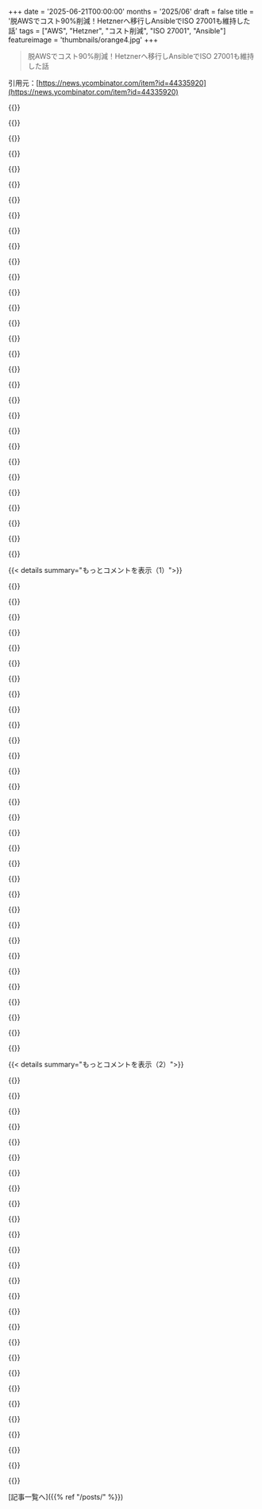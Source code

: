 +++
date = '2025-06-21T00:00:00'
months = '2025/06'
draft = false
title = '脱AWSでコスト90%削減！Hetznerへ移行しAnsibleでISO 27001も維持した話'
tags = ["AWS", "Hetzner", "コスト削減", "ISO 27001", "Ansible"]
featureimage = 'thumbnails/orange4.jpg'
+++

> 脱AWSでコスト90%削減！Hetznerへ移行しAnsibleでISO 27001も維持した話

引用元：[https://news.ycombinator.com/item?id=44335920](https://news.ycombinator.com/item?id=44335920)




{{<matomeQuote body="今年の初めにAWSから欧州のクラウド（Hetzner + OVHcloud）に移行したんだ。コスト削減（90%カット！）とデータ主権（GDPR + CLOUD Actの懸念）が理由だよ。主要なAWS機能は自分たちで再構築したんだ。VPSのプロビジョニングはTerraform、ハードニングからローリングデプロイまでAnsibleを使ったよ。監視はPrometheus + Alertmanager + Blackbox、ログはLoki + Grafana AgentでS3互換ストレージへ。PostgreSQLのAnsibleロール（s3cmdバックアップ付き）、ハードニング、ローリングデプロイ、監視、TLS自動化とかがスタックに含まれてる。アーキテクチャや課題、学んだことについてはここで書いたから読んでみて！<br> insights、図、スニペットとか興味があれば共有するし、落とし穴、コンプライアンス、コストモデリングの質問にも答えるよ。" userName="sksjvsla" createdAt="2025/06/21 09:02:29" color="#ff33a1">}}




{{<matomeQuote body="＞ We rebuilt key AWS features ourselves<br>それってどれくらいコストかかった？自分でホスティングするDIYスタイルのコストって、普通は計算に入れないよね。それが一番高くつくことが多いんだよ。自分で作ったものの24x7サポートをするだけで、Amazonにアウトソースしないことで得られた節約分はかなり吹き飛ぶはず。<br>＞ $24,000 annual bill felt disproportionate<br>それはまともなDevOpsフリーランサーの1〜2ヶ月分くらいの給料だね。もし君がデベロッパーに安く払ってるなら、年間FTEの1/3くらいかな。その予算じゃ24x7サポートなんて得られないよ。これでも意味はあるかもしれないけど、全然全貌を話してないね。開発時間を入れたら、たぶんずっと地味な話になると思うな。誤解しないでほしいんだけど、俺も似たような移行を考えてるんだ。でもそれはコスト削減よりビジネス上の理由（ドイツの顧客の中には米国のホスティング会社を本当に嫌がる人がいるから）が大きいんだ。これはコストと手間を増やすことになるし、たぶんチームの増強が必要になるだろうね。CTOとして、俺の時間はすごく貴重な資源なんだ。だから、自分でこれをするのは時間の無駄遣いもいいところだよ。俺のフォーカスは会社と製品を良くすることにあるべきだね。君の技術スタックは良いと思うよ。経験済みだ。個人的にはTerraformはこのくらいの小規模セットアップにはやりすぎで、YAGNIの範疇にしっかり収まると思う。でもAnsibleは好きだよ。" userName="jillesvangurp" createdAt="2025/06/21 11:33:11" color="#45d325">}}




{{<matomeQuote body="＞ Providing 24x7 support for the stuff that you’ve home grown alone is probably going to make large dent into any savings you got by not outsourcing that to amazon.<br>Azure、AWS、GCPのマーケティング部門が主に推してるこの神話を、なんでみんな広め続けるのか理解できないな。実態は、クラウドプロバイダーは君のアプリの24/7サポートなんて実際には提供してないんだよ。彼らは自分たちのインフラが、ゆる〜い定義の24/7でだいたい動いてることを保証するだけ。彼らを正しく使ってて、とんでもない請求が来ないようにするために、専門家は相変わらず必要なんだ。彼らとの連携が壊れないようにする人も必要だし、そこには君のロジックが含まれてて、とにかく壊れやすいのはそっちの方なんだよ。クラウド費用がTCO（総所有コスト）だなんていう考えは完全に捏造だよ。たとえその請求書自体が、実際のものに対してめちゃくちゃ高価な場合でもね。" userName="StopDisinfo910" createdAt="2025/06/21 12:51:54" color="#ff5733">}}




{{<matomeQuote body="＞ Don’t get me wrong; I’m actually considering making a similar move but more for business reasons (some of our German customers really don’t like US hosting companies) than for cost savings<br>AWSは新しいヨーロッパ主権クラウドを計画してるよ。完全に米国から独立して、EU法と規制に100%準拠することを目標にしてるんだ。<br>[1]: https://www.aboutamazon.eu/news/aws/aws-plans-to-invest-7-8-billion-euros-in-germany-for-european-sovereign-cloud" userName="randomtoast" createdAt="2025/06/21 11:46:54" color="">}}




{{<matomeQuote body="＞ $24,000 annual bill felt disproportionate<br>＞＞ That’s around 1-2 months of time for a decent devops freelancer. If you underpay your devs, about 1/3rd of an FTE per year. And you are not going to get 24x7 support with such a budget.<br>絶対的な節約額で言えば、24kの90%だから年間約21.6kの節約だね。まあまあまとまった額だけど、その値段でSRE/DevOpsエンジニアは雇えないよ。ヨーロッパでも、そういうエンジニアは年間70k以上稼いでるからね。個人的には、長期的にはTCO（総所有コスト）は高くなると思うな。だって今はソフトウェアスタックの全てのちょっとした部分までインフラチーム/担当者が管理しなきゃいけないし、時間の経過とともに物事はどんどん複雑になって、アップデートや破壊的な変更も来るだろうから。でも、彼らがうまくいくことを願ってるよ。" userName="randomtoast" createdAt="2025/06/21 11:54:25" color="">}}




{{<matomeQuote body="＞ There will be a new AWS European Sovereign Cloud[1] with the goal of being completely US independent<br>AWSと名がつくものが、いざとなった時に米国から完全に独立できるなんていう考えは、もちろん単なるファンタジーだね。" userName="jjani" createdAt="2025/06/21 11:54:24" color="">}}




{{<matomeQuote body="70k？ポーランド/チェコ/スロバキアで半額以下で雇えばいいじゃん！<br>ヨーロッパって言っても、Appleの機能利用可能地域みたいなイギリス/ドイツ/フランス/スペイン/イタリアだけの話じゃない限りね。" userName="Elinvynia" createdAt="2025/06/21 12:31:29" color="">}}




{{<matomeQuote body="＞ That’s around 1-2 months of time for a decent<br>たぶん彼らはヨーロッパにいるんじゃない？だったら人件費はこっちの方がずっと安いよ。<br>＞ Providing 24x7 support<br>彼らはハードウェア自体を維持してるわけじゃないし、Amazonが無料でDevOpsを提供してるわけでもないしね。主にサーバーレスのものを使ってるとかならともかく、そんなに大きな違いはないかもしれないよ。" userName="wqaatwt" createdAt="2025/06/21 13:25:34" color="">}}




{{<matomeQuote body="核心的な質問は、彼らが提供する価値がコストに見合うかってことだね。彼らが原因で何かが壊れたら、かなり早くサポートはしてもらえるだろうけど、問題が起きるのってほとんどそこじゃないんだよ。問題はほぼ常に、君がサービスをどう使うかにあるんだ。それを直すには、使ってる技術と、それがクラウドプロバイダーによってどう提供されてるかの両方を理解してる人が必要になる。そうなると、結局専門家は雇ってるわけだから、莫大な請求書を払う意味って何？ホスターの方が、ほとんどのメリットに対して安くつくよ。彼らはすでに、簡単なスケーラビリティに必要なほとんどの基本要素を提供してるしね。" userName="StopDisinfo910" createdAt="2025/06/21 19:19:53" color="#45d325">}}




{{<matomeQuote body="Amazonとかがインフラをちゃんと動かし続ける努力って、安いクラウドとは根本的に違うんだ。信頼できるキューとかストレージがある前提でのシステム設計と、そうじゃない時の設計は全然違うよ。この記事みたいに自分で解決する道を選ぶってことは、普通はもう「解決済み」とされてる問題を自分で抱え込むってことなんだ。" userName="nostrebored" createdAt="2025/06/21 16:27:15" color="">}}




{{<matomeQuote body="AWSの請求が高いのは、RDSとかIAMとかSystems Managerとか、そういうツールがたくさんあるからだよ。これらを自分でゼロから作ってメンテするのは、マジで大変な作業だからね。" userName="kikimora" createdAt="2025/06/22 08:18:02" color="">}}




{{<matomeQuote body="そこまで大変かな？RDSがない時代、どうやってPostgres動かしてた？RDSの機能、どれくらい使ってる？<br>１. 時々バックアップ取る？<br>２. Prometheusでパフォーマンス監視してダッシュボードで見せる？<br>３. ディスク使用量をPrometheusで見せる？<br>４. 復旧用のAnsibleプレイブック？アラートで自動化？<br>５. バックアップをステージング環境にリストアしてちゃんと動くかチェック？<br>これLLM使えば100～500行くらいでできると思うんだけど。他に何か見落としてる？" userName="sksjvsla" createdAt="2025/06/22 08:30:37" color="#ff33a1">}}




{{<matomeQuote body="まだまだいっぱいあるよ。<br>ーAuroraで急な負荷に対応<br>ーRedShiftへのZero-ETL<br>ースロークエリ監視（メトリクスだけじゃなく実際のクエリソースも）<br>ースナップショットで本番データをステージングに移してクエリテスト<br>他にもECSでアプリをオートスケールしたり、S3+Athenaでログ保存・分析、Systems ManagerでSSH鍵管理なくしたり、IAMとSSOでアクセス制御、IoTでデバイス管理とか。<br>クラウドなしで複雑なインフラをどう運用するのか、想像できないね。VPSとかだと専任のDevOpsがボトルネックになるか、グチャグチャになるか。クラウドならチームが承認とか待たずにどんどんインフラ変更できる。リアルな例だと、最初はDMS+PG+Athena→数ヶ月後Auroraリードレプリカ→数ヶ月後DMS+RedShift→数ヶ月後Zero-ETL+RedShift、みたいにコロコロ変わる。DevOpsはこんな頻繁な変更とメンテでキレると思うよ。" userName="kikimora" createdAt="2025/06/22 09:23:30" color="#ff33a1">}}




{{<matomeQuote body="両方正しいと思うな。AWSのサポートを過大評価してる面もあるけど、記事主がやったみたいに全部自分でイチから作るのは年間2.4万ドルのためにやるには骨が折れる。でもAWSが24/7ホワイトグローブサポートしてくれるなんて、サービスで問題にぶつかったことがある人なら笑っちゃうよね。" userName="steveBK123" createdAt="2025/06/21 13:23:20" color="">}}




{{<matomeQuote body="それでも、システムは壊れるよ。大手クラウドだって障害は起きるし、それに備えた設計は必要。自分でできるなら、ダウンタイムの計画や対応にもっと強くなれるし、ソリューションを完全にコントロールできることが多い。あと、厳しいアップタイム要件がある会社は、ちゃんとリスク分析して、ダウンタイム時のコストとか考慮して、戦略のTCOを評価するはず。そういう判断って、適当にはやらないんだ。" userName="aforwardslash" createdAt="2025/06/21 19:56:56" color="#785bff">}}




{{<matomeQuote body="90%削減は聞こえはいいけど、金額（2万ドル）は少なく感じるな。これってSVの数百万ドル調達ラウンドのせいで感覚がおかしくなってるのかな？開発者の給料とか含めると（もし社員が一人でもいれば）、2万ドル節約ってそんなに労力に見合う？開発者1/5人分くらいだし。でも個人事業とかなら2万ドルはマジで死活問題になりうる。<br>もっと大事な数字は、純売上に対する削減率だろうね。これで利益が50%増えるならやる価値あり。でも、AWSやめて新しい（儲かる）機能作るか、って考えたら、AWS削減はそこまで優先じゃないかも。って言うのは簡単だけど、現実にはそんなシンプルじゃないし、2万ドルは2万ドル。SVの「利益考えずにとりあえず金使え」みたいな考え方は、スタートアップ1万社に1社くらいしか成功しない幻想だよ。" userName="awongh" createdAt="2025/06/21 11:53:43" color="#38d3d3">}}




{{<matomeQuote body="この記事読んで正直cringeした。ダウンタイムとその時の復旧時間（RTO）を全然考えてないように見えるんだけど。Hetznerって何の予告もなくいきなりサーバ落とす問題が何度かあったし、悪意のあるクレームでアカウント全体が止められることも。ヘルスチェックは失敗するのに、見た目にはサーバが動いてる、みたいな状況で、原因不明で助けも来ない。これってすごくコストがかかるし、管理不能なリスクだよ。競合とかがテキトーなメールでクレーム入れてきただけでサービス止められるリスクとかね。サポートも返事くるまで最低24時間かかる。DIYホスティングには管理できないコストが多すぎて、どう考えてもプラスになるとは思えないな。まるでガソリン精製所で火遊びしてるみたい。一度燃え始めたら、いつ火が消えてみんなが仕事に戻れるか分からないよ。" userName="trod1234" createdAt="2025/06/21 16:11:32" color="#38d3d3">}}




{{<matomeQuote body="AWSの方が（高い）人件費がかからない、みたいな暗黙の前提は正しくないよ。" userName="kiney" createdAt="2025/06/21 12:55:32" color="">}}




{{<matomeQuote body="僕の同僚が8〜10年くらい前に給料は4万〜6万ドルの範囲だって話してたんだけど、今はそんなに安くなってないと思うんだ。" userName="renw0rp" createdAt="2025/06/21 12:47:24" color="">}}




{{<matomeQuote body="僕もそれが気になってるんだよね。90%削減って数字はすごいけど、機会費用はどうなんだろう？" userName="hiAndrewQuinn" createdAt="2025/06/21 11:40:32" color="">}}




{{<matomeQuote body="これはすごく視野が狭い見方だと思うな。クラウドプロバイダーは障害が起きた時の影響が大きいプリミティブのために、障害に強い分散システムを構築する作業をやってくれてるんだ。例えば、AWSのサービスを作ってるチームがSQSやS3を extensivelyに使ってないなんてことはあり得ない。誰でもSQSの自作バージョンは作れるよ。API立てて、インメモリキューにメッセージ書いて、それを読む。大変なのは、このシステムをすぐに理解できて、コンシューマーには複雑さが隠蔽された状態で「メッセージを入れて、メッセージを取り出す」を実現することなんだ。自作しても計画が上手くなるわけじゃない—こういう教訓は大規模運用でしか学べないことばかりだよ。もしそういう学びのために時間を使いたいなら素晴らしいけど、僕は顧客が求める機能や堅牢なシステム構築に時間を使いたいな。" userName="nostrebored" createdAt="2025/06/22 15:47:14" color="#ff33a1">}}




{{<matomeQuote body="全くその通り、妥当な懸念だよ—マネージドプラットフォームが抽象化してくれる実際のリスクがDIYホスティングにはあるってことには異論ないよ（でもAWSだってアカウント閉鎖される可能性はあるけどね）。ただ、僕たちは何も考えずに移行したわけじゃないんだ—HetznerやOVHのサポート遅延とか、いろんなシナリオを時間をかけてテストして、緩和策を設計したんだ。<br>僕たちがやってることの一部を紹介するね：<br>• インフラは複数のプロバイダー（Hetzner, OVH）＋Cloudflareでトラフィック管理をして分散させてる。もしHetznerが障害で止まっても、数分でリダイレクトできるんだ。<br>• DBバックアップは暗号化して、毎晩いろんなリージョン／プロバイダー（メインのベンダー以外の場所も含む）に複製して、リストア手順もテスト済みだよ。<br>重要なポイントは：どのプラットフォームにも相手側のリスクはあるんだ—それがAWSが法的な理由でリージョンを閉鎖するのかもしれないし、Hetznerがサーバーをオフラインにするのかもしれない。僕たちのアプローチは、コストを大幅に削減し（約90%削減って言ってる通り）、コンプライアンスを維持しつつ、影響範囲を小さくして復旧を早くすることを目指してるんだ。<br>DIYは間違いなく誰にでも向いてるわけじゃない—手間はかかるけど、僕たちの特定の制約（コスト、主権、コンプライアンス）にとっては、全体としてプラスだったんだ。もっと詳しく知りたいことがあれば喜んでシェアするよ！<br>ああ、それとAWSから追い出されて、Auroraを使ってたなんて想像してみてよ…僕のスタンダードコンポーネントを使ったマルチクラウドセットアップは、あなたを cringeさせるべきじゃないんだけどな。" userName="sksjvsla" createdAt="2025/06/21 17:33:34" color="#ff33a1">}}




{{<matomeQuote body="この場合のAWSの年間コスト2.4万ドルっていうのも、必要なFTE換算の人件費を考慮してないナイーブな計算じゃない？AWSで彼らが使うサービスをセットアップするのに、どれだけの人件費がかかったんだろう？年間費用を例えば4.8万ドルとか10万ドルから2.4万ドルに抑え続けるのに、どれだけの人件費が必要なんだろう？" userName="rz2k" createdAt="2025/06/21 13:35:03" color="">}}




{{<matomeQuote body="ブログ記事によると：”僕たちはデンマークの勤怠管理会社で、従業員のスケジュール管理をしています”って書いてあるね。SVのVC出資スタートアップじゃないのは確か。多分ブートストラップだろうね。" userName="layer8" createdAt="2025/06/21 13:17:11" color="">}}




{{<matomeQuote body="AWSの機能を100%再現するのは高くつくかもしれないけど、80%しか必要ない場合はどうなんだろうね。AWSの設定や、それを維持するためのスキルにかかる労力も考慮しないといけないよ。それから、AWSのダッシュボードを使うことの機会費用と、Grafanaなどでより良いものを使うことの機会費用もあるしね。結局、需要の規模、多様性、変動性によって大きく変わるんだろうな。全ての釘が、道具箱で一番大きなハンマーで打つことで恩恵を受けるわけじゃないんだ。" userName="heisenbit" createdAt="2025/06/21 14:02:47" color="">}}




{{<matomeQuote body="『The Mythical Man-Month』の著者、Fred Brooksはこう言ってる：<br>”ソフトウェアは10年前より書くのが10倍簡単になった。そして、今から10年後より書くのが10倍難しい。”<br>Ansible、Hetzner、Prometheus、オブジェクトストレージを使えば、LLMにプロンプトを出せばRDSが手に入るだろう、あるいは少なくともユースケースに必要なRDSの部分が、ほんの一部だけコストで手に入るんじゃない？" userName="sksjvsla" createdAt="2025/06/21 18:55:28" color="">}}




{{<matomeQuote body="敬意を持って言うと、「アカウント閉鎖するかも」っていうのと、違法なクレームに基づいて一時的に「アカウント閉鎖した」っていうのは大きな違いがあるんだ。僕はこれ以降または今後はHNでは返信しないと思うよ、なぜなら建設的な批判をして貴重なフィードバックを提供したのに、karmaを大きく失ったからだ。多くの人が、建設的な批判をするアカウントを罰するためにbrigadingしてるんだ。<br>一般的に言って、AWSは合法的な理由がない限りアカウントを維持することにインセンティブがあるんだ。彼らは一般的に、行動を起こす前に適切なデューデリジェンスで主張を精査する、なぜならそうすることでその期間の請求を継続できるからだ。根拠のない違法な要求は彼らにコストがかかるし、彼らはそのお金が欲しいし、それを実行できる規模にいるんだ。<br>あなたがロールアウトに多くの時間と労力を費やしたのは確かだろうね。あなたは有能に聞こえるけど、僕が cringe するのは、これが技術的な問題だけじゃないのに、あなたが取っているアプローチなんだ。<br>もしあなたが調査していれば、Hetznerが生産システムを動かしている人たちを、完全にシャットダウンしたり、さらに悪いことに無効な法的クレームに対応して、それをHetznerが適切に精査しなかったためにシャットダウンしたインシデントにいくつか遭遇しただろうね。ハードウェア故障に関連するかもしれないけど、そうじゃないかもしれない奇妙な非決定論的な問題もいくつかあったんだ。<br>彼らのサポートはしばしば24時間に一度の返信なんだ。最初の数回の返信がboilerplateで、担当者が読んだり理解したりしなかった場合どうなるんだ。24時間＋各ステップで次の24時間をスキップする確率%; そして電話サポートがない、これは全く管理不能だよ。彼らがカスタマーサポートラインを持っているのは分かっているけど、ほとんどの人にとっては国際電話で、時間は銀行の営業時間なんだ。ヨーロッパにいれば、そういう電話をかけるのはずっと楽だけど、他の場所なら国際電話で、一日の最初のチャンスは深夜だよ。<br>両方のサーバーを別のプラットフォームにすることは健全な実践だけど、ロギング／通知システムを実行しているDAGが、失敗するプラットフォーム上にあって、フェイルオーバーできない場合どうなるんだ。問題は、スタックの半分が一方のプロバイダーで失敗し、古いデータが正常な側に複製され、無意味な、あるいは見えない障害が発生した場合に特に難しいんだ。そして、トラフィック管理による自動フェイルオーバーを強制するだけでは不十分で、それはしばしば十分な粒度がないんだ。<br>Cloudflare tmと最後に仕事したのはしばらく前だから、これは改善されたかもしれないけど、僕は合理的に懐疑的だ。僕は個人的に、直接の障害に対するサポートのRTOは例外的だったが、単純なHTTP（200）以上のものに対するRTOは存在せず、責任のなすりつけ合いが起きたインシデントを見たことがある。それは無意味だった、なぜなら生ネットワークキャプチャは、プロバイダー側でのL2/L3トラフィックでの障害を示しており、それがプロバイダーに無視されていたからだ。彼らはまだ主張し、その結果、ダウンタイム／停止が延長されたんだ。ベンダー管理の問題は、契約がタイムリーな行動を適切に範囲設定し強制しない場合に最悪なんだ。<br>OVHやHetznerを含む様々なホスティングプロバイダーで僕が見た問題のかなりの部分は、ハードウェアの故障、または彼らが導入した透過的な stopgap に関連しており、それが上位のサービスレイヤーを壊してしまうんだ。<br>例えば、ある時点では、異なるプロバイダー上の2つのバックエンドノードセット間のトラフィックで、古いキャッシュの問題のように見えるものが発生していた。それらの間にキャッシュはなく、原子的な他のフローを満たしながら、APIのシーケンシャルなフローを壊していた。HTTP 200は問題なかったが、AAAやその他いくつかには問題があった。インラインにsquid透過プロキシが配置されていたように見えたが、僕たちがプラットフォームに連絡すると promptly 消えたんだ。それが起こったことを彼らが確認しないのは、少なくともあなたのデプロイしようとしているアプリの意図された使用が、そのビジネスに関連する専有および機密情報を含む知識管理ソフトウェアである場合、懸念すべきことだった。言うまでもなく、このプロジェクトはその後のどのクラウドプラットフォーム上でも進まなかった（そしてそれはテストデータで populated されていたので何も失われていない）。それが僕たちのクラウド移行の多くが停止され、クラウド repatriating プロジェクトに変更された理由なんだ。相手方のリスクは耐えられない。<br>若いプロフェッショナルは、これらの問題や関連する問題をsolely 技術的な問題と見なし、経験不足やstreetlamp effectと呼ばれる intelligence trap のために weighing できない問題よりも、それらの技術的な問題を高く weighing する傾向があることがわかった。これはしばしば彼らがBayesアプローチを教えられていないからだ。これに関するSANS CTIのプレゼンテーションがある（https://www.youtube.com/watch?v=kNv2PlqmsAc）。<br>TL;DR は、技術的なプロフェッショナルはほとんど全てのデバイスを見たり尋問したりできるが、それが poor な assumptions と制御の錯覚につながる可能性があり、低レベルのファシリティが期待通りに動作しない場合に、それらの edge 問題がどのように発生するかの明確な可視性がないときに、問題を無視したり dismissing したりする傾向があるということだ。非決定論的な失敗領域のクラスの問題で、guess と check しか機能しないものだ。<br>経験を積んだ人たちは、ビジネスプロセスの失敗から発生する問題を緩和するために必要な柔軟性により焦点を当てる傾向がある。協力的な環境が敵対的になる場合など、これは必ず一方の当事者による損失、欺瞞、または期待の裏切りによって信頼が崩壊した場合に発生する。この環境のフェーズ変化と基準は、BC/DR計画—少なくとも僕が見たもの—にはめったに反映されたり触れられたりしない。僕がドラフトを担当したものは、依存関係、ステークホルダーの考え、そして提案された2つの環境間の基準、along with 偶発事象を考慮したギャップ分析を含むことが多かったんだ。<br>これには当然、義務を果たさなかった場合に責任を追及するための法的な措置も含まれるべきだが、今日ではそれさえも often 不十分だ。いくつかの特定の状況を除いて、法的な措置は損失を受け入れて立ち去るよりもコストがかかることが多いんだ。<br>この若い傾向が僕を cringe させるんだ。僕が見た最悪の災害は、根本的なビジネスメカニクス、そしてそれらのビジネスの失敗が技術的な解決策がほとんどない inevitable な技術的な問題にどうつながるかを知っている人には readily 予測可能だったんだ。<br>もしあなたが物理的なデータセンターアクセス権を持った自分の機器で co-locating していたなら、僕は much もっと slack を与えただろうけど、あなたの他の返信からそうではないようだったね。<br>必要なホスティングを受けながら、相手方のリスクを緩和する方法はあるんだ。不透明な状況下で、apples to oranges のサービスで妥協することは rarely 客観的な視点を示すものであり、だからこそ、何か重要なことを見落としていないか確認するために、健全な量の懐疑心と disagree が必要なんだ。<br>不利なコストと結果を減らすための建設的な批判と、単に現実に基づいていない批判の間には重要な違いがあるんだ。<br>最近のHNの大多数の人々は、 aggregate でその重要な区別をする能力がないように見える。僕の比較的 tame な返信は10人以上の人にダウンボートされたんだ。<br>これらの人々は、あなたから行動できるフィードバックを奪うことで、あなたに失敗してほしいと思っているんだ。" userName="trod1234" createdAt="2025/06/22 20:38:40" color="#785bff">}}




{{<matomeQuote body="それでも、これは場所によって大きく違うし、国によってかなり差があるよ。僕はクロアチアのSWEで数学とCSのバックグラウンドがあるけど、年収はここであなたが主張する額より少ないんだ。 drasticに少ないわけじゃないけど、EUの他の地域と比べると disappointing だし、自国民と比べるとすごく良い給料だけどね。僕のSRE／devopsの友達も似たような状況だよ。国間の経済的な違いに対する理解がこれほど不足してるのを見るのはいつも驚くね。Indeedで調べると、アメリカのマクドナルドの店長が、東南ヨーロッパのソフトウエアの誰よりも noticeable に多く稼いでるんだから。" userName="mbmjertan" createdAt="2025/06/21 13:19:13" color="">}}




{{<matomeQuote body="AWS サポートが必要だった唯一のインシデントでは、エンジニアが数時間も付き添ってくれたよ（シフト交代もあったのに）。たまたまかもしれないけど、彼らのサポートはかなりすごいと感じたな（そこで働いてた人とも話したけど、良いって言ってたよ）。" userName="literallyroy" createdAt="2025/06/21 19:39:30" color="">}}




{{<matomeQuote body="誰かが cloud から離れるたびに FUD（恐怖・不確実性・疑念）がたくさん広まるのを感じるな。sysadmin の年俸と比較したりして、”無謀”な移行だって discourage しようとするんだ。毎日サーバが燃えるとか言って、AWS や GCP の金のなる木にとどまる方がいいってね。開発者の Stockholm syndrome と学習性無力感なのかな？ちょっと努力して、筆者みたいに月額90%も節約できるって想像できないなんて。特定のユースケースでは AWS が market leader だけど、ほとんどの AWS ユーザーはサーバ数台と DB くらいしか必要ないんだよ。" userName="uncircle" createdAt="2025/06/21 18:13:18" color="#45d325">}}




{{< details summary="もっとコメントを表示（1）">}}

{{<matomeQuote body="Prometheus, Grafana, Loki の組み合わせで AWS で得ていた可視性を再現…いや、いくつかでは超えられたって話だけど、これらの素晴らしいツールがあるのに、AWS のモニタリングスタックがどれだけ遅くて高価で UX がイケてないかによく驚くんだ。モニタリングはあっという間に AWS 経験の中で一番高くて、一番嫌な部分になったよ。" userName="martypitt" createdAt="2025/06/21 13:05:41" color="#ff33a1">}}




{{<matomeQuote body="Live Tail（tail -f でログを見るのと同じようなもの）が有料だって知った時は、大声で笑っちゃったよ。日常的にログを見るための最も当たり前の機能が無料じゃないんだぜ。CloudWatch (CW) はマジでつらいね。" userName="mystifyingpoi" createdAt="2025/06/21 13:28:30" color="">}}




{{<matomeQuote body="悪気はないんだけど、Live Tail できるほどログの量が少ないなら、AWS が相手にするような scale では運用してないってことだよ。AWS の規模であの機能を運用するのはめちゃくちゃコストがかかるから有料なんだ。君のプロジェクトじゃなくても、彼らの顧客の90%にとってはそうなんだよ。" userName="iLoveOncall" createdAt="2025/06/21 18:48:07" color="">}}




{{<matomeQuote body="ドキュメントを正しく読んでるなら、Live Tail でフィルターを指定できるんだって。だから、特定の transaction ID とかユーザーの live logs を見ることは可能のはず。これは絶対に便利だよね。でも毎秒ギガ単位の logs から探すのはコストがかかるだろうな。それでも、やっぱり何か違うって感じるんだよな。CloudWatch (CW) は既に高いし。" userName="mystifyingpoi" createdAt="2025/06/22 16:42:19" color="">}}




{{<matomeQuote body="もし AWS の顧客層を10%と90%のグループに分けるとしたら、90%のグループは AWS の無限の scale を必要としてる人たちじゃないだろうね。" userName="sksjvsla" createdAt="2025/06/22 15:55:57" color="">}}




{{<matomeQuote body="僕も同じだよ、でも Azure からだけどね。似たような stack で約90%削減できた。これは大手の cloud の戦略で、企業の ops が通常必要とするかなりシンプルなストーリーを、彼らの変なサービス抽象化の competency に依存させることで、ゆっくりと奪っているんだ。" userName="jordanbeiber" createdAt="2025/06/21 09:55:03" color="#ff5c5c">}}




{{<matomeQuote body="Azure がどうやって安くなるのか、詳しく教えてくれる？" userName="ed_mercer" createdAt="2025/06/21 10:37:38" color="">}}




{{<matomeQuote body="”僕も同じ”ってのは、Azure から Hetzner に移行したって意味だよ − もっと分かりやすくすればよかったね！いつかそれについての投稿をまとめるかも。<br>https://news.ycombinator.com/context?id=43216847" userName="jordanbeiber" createdAt="2025/06/21 10:56:16" color="">}}




{{<matomeQuote body="親コメントはAzureからHetznerに移行したって言いたかったんだと思うよ。" userName="miyuru" createdAt="2025/06/21 10:55:58" color="">}}




{{<matomeQuote body="よく言われる問題は、HetznerのIPが怪しい連中に汚染されること（これはAWS／Cloudflareからの exitで解決できるかも）と、ハードウェアが故障しやすい／アップグレードが必要ってことだよね。それについて懸念はあった？<br>あと、Loki！あの面倒なロングレンジクエリで、Loki readerがメモリ食う問題はどう処理してる？代替案とかある？" userName="Keyframe" createdAt="2025/06/21 09:43:37" color="">}}




{{<matomeQuote body="IP汚染について：<br>ユーザー向けは全部Cloudflare経由にしてるから、外部ユーザー（とbot）は直接Hetzner／OVHのIPに触れないよ。ファイアウォール（ufw ＋ Cloudflare IP allowlisting）でIPをロックして、信頼できるソースだけL4で接続できるようにしてるんだ。<br>故障／アップグレードについて：<br>Terraformでプロビジョニングしてるから、代替を立てたり容量追加するのは速くて決定的。Prometheusとnode exporterでハードウェアメトリクスを監視して、早期警告を得てるよ。今のところ（9ヶ月経つけど）ハードウェア故障はないけど、この自動化＋設計でリスクを相殺してる。アプリはほとんどデータレスだし、データベースの災害復旧は（頻繁にテスト済みで）大丈夫。<br>Lokiについて：<br>メモリ問題はこうやってる：<br>• リテンション期間とインデックスのリテンションを区別する<br>• Lokiの設定＋systemdのリソース制限で、クエリの並列処理と最大メモリ使用量をチューニングする。<br>• Promtailみたいなラベル＋structured loggingを使って、クエリがlog全体をregexするんじゃなくて、早めにフィルターできるようにする。<br>• 本当に深い履歴検索が必要な場合は、object storeアクセスツールかバックアップの単純なgrepにオフロードしてる—Lokiは運用ログ＋nearlineとして扱ってて、アーカイブ検索エンジンとしては見てないよ。" userName="sksjvsla" createdAt="2025/06/21 09:53:53" color="#ff33a1">}}




{{<matomeQuote body="詳しい回答ありがとう！なんか、自分でプラットフォーム化してるね！ハードウェアの懸念を相殺するために、metalサーバーの上でk8sをフルに使うこと考えた？" userName="Keyframe" createdAt="2025/06/21 09:59:11" color="">}}




{{<matomeQuote body="褒めてくれてありがとう。昔はAWS EKS使ってたけど、あの極端な複雑さが全然好きじゃなかったんだ。Ubuntuサーバー上でSpring Bootアプリ2つとデータベース、Redisを動かすのに、もっとシンプルなツールでワークロードを分散・スケーリングできることに気づいたよ。computeはdirt cheapだから、過剰にプロビジョニングしてぐっすり眠れてる。ライブアラートもあるし、バランスが取れてるか評価するために四半期ごとにレビュー（dashboardを見るだけ！）してるよ。EKSでのk8sは快適じゃなかったし、ヨーロッパのVPSプロバイダーでどれだけひどくなるか絶対知りたくないんだ。" userName="sksjvsla" createdAt="2025/06/21 10:33:23" color="#ff5733">}}




{{<matomeQuote body="へぇ、EKSの何がそんなに不愉快だったの？もしよかったら教えてよ。" userName="NewJazz" createdAt="2025/06/21 15:48:31" color="">}}




{{<matomeQuote body="多分、その答えは元のコメントで引用されてる”complexity”っていう言葉を中心にしてるんじゃないかな。つまり、EKS自体というよりYAGNIじゃないかってこと。<br>その議論の違う視点を探る進行中のスレッドが（たくさんあるうちの1つだけど）これだよ：https://news.ycombinator.com/item?id=44317825" userName="mdaniel" createdAt="2025/06/21 16:50:09" color="">}}




{{<matomeQuote body="Ah。彼”in the old days”って言ってたから、おそらくaddons、managed nodegroups、auto modeが登場する前のことだろうね。そりゃ地獄だったに違いない。" userName="mystifyingpoi" createdAt="2025/06/21 18:16:45" color="">}}




{{<matomeQuote body="いいね。managed node groupsで色々セットアップしてるけど、今のところそんなに悪くないみたいだよ…。でも、あれこれdoom sayingを聞いた後だから、いつか問題が起こるんじゃないかって待ち構えてるw。幸い、statefulなものは何もいらなくなったから、EBS-CSIの欠点は無視できるんだ。ingressとかnetworkingもシンプルにミニマルに保とうとしてるよ。" userName="NewJazz" createdAt="2025/06/21 18:20:01" color="">}}




{{<matomeQuote body="いいね。EBS CSI driver自体で問題があったことは一度もないんだけど、一番の問題はEBS自体の特異性だったよ。例えばmount count limitとかavailability zoneの要件とかね。こういうのはHAできないとか、汚い回避策（例えば、ボリュームを一つのAZに制限するとか）が必要なんだ。一方で、彼らのVPC CNI pluginとかingress controllerは、設定すればpretty much set and forgetって感じだよ。" userName="mystifyingpoi" createdAt="2025/06/21 19:26:19" color="#38d3d3">}}




{{<matomeQuote body="うん、基本的にはEBSのAZ限定って制限と、autoscalingの組み合わせで、ちゃんと設定しないと変な失敗モードになっちゃうんだよね。Kubernetes関連のGitHubのイシューでも議論されてるよ。詳しくはここ見てね。https://github.com/kubernetes-sigs/aws-ebs-csi-driver/issues..." userName="NewJazz" createdAt="2025/06/21 20:01:02" color="#ff5733">}}




{{<matomeQuote body="Lokiの件だけど、うちのプロジェクトも似たような問題があったんだ。いろいろ設定いじって分かったんだけど、Lokiのパフォーマンスに関する公式ブログでおすすめの設定が、helmとかデフォルトの設定になってないことが多いんだよね。設定し直して、read専用のインスタンス増やしたり、他の推奨設定を入れたら、だいぶパフォーマンスが良くなったよ。一つ覚えといて：彼らの目的は自分たちのクラウドサービスを買ってもらうことで、オープンソースを箱出しで最高にすることじゃないからね。" userName="liampulles" createdAt="2025/06/21 13:48:50" color="#45d325">}}




{{<matomeQuote body="Lokiの良い代替はVictoriaMetricsだよ。人気があって、ずっと高性能で評判もいいんだけど、うちはメンテナーの規模と多様性でLokiにしたんだ。君の指摘は本当にその通りで、上で話したみたいに工夫して乗り越えたんだよ。" userName="sksjvsla" createdAt="2025/06/21 09:56:33" color="#45d325">}}




{{<matomeQuote body="Quickwitもチェックする価値あるね。ログコレクターのVectorとセットで使うといいよ。VectorはY Combinatorの会社だったと思うけど、Datadogに買収された後も、どっちもまだ活発にオープンソースとしてメンテされてるよ。" userName="chuckadams" createdAt="2025/06/21 13:45:15" color="#38d3d3">}}




{{<matomeQuote body="Sybil攻撃について見てね: https://en.wikipedia.org/wiki/Sybil_attack<br>高いプロバイダーの利点の一つは、事実上のPoW（Proof of Work）みたいな仕組みで評判が良いことみたいだね。" userName="TZubiri" createdAt="2025/06/21 09:57:46" color="">}}




{{<matomeQuote body="ユースケースによるよね？私はランダムなHetznerのIPからの通信は受け付けないようにしてるんだ。CloudflareのIPだけ許可してる。唯一あり得る間接的なリスクは、HetznerのVPSのIP帯域が悪用（Sybil攻撃やスパム）されてブラックリスト入りすることかな。あとはHetznerのインフラがひどく悪用された場合、理論上は回線混雑とかIP評判の問題が起きる可能性もあるけど、個別のVPSのパフォーマンスに影響する可能性は極めて低いよ。これはHetznerで何やってるかとか、どうアクセス制限してるかによるけど、ISO 27001認証取ってるエンタープライズアプリなら、まず心配ないと思うな。" userName="sksjvsla" createdAt="2025/06/21 10:16:48" color="#ff5c5c">}}




{{<matomeQuote body="私もクラウド移行に関わってるからこの話題好きなんだけど、Mediumの記事は、この“Shown HN”の投稿より情報少ないね。Mediumの記事はほとんど中身がないフワフワした感じで、リード集めが主な目的なんだな。" userName="louwrentius" createdAt="2025/06/21 10:44:03" color="">}}




{{<matomeQuote body="Mediumの記事は、技術者じゃない意思決定者も含む幅広い読者向けの、大まかなケーススタディなんだ。詳細を薄めにしたのは、読者を圧倒しないためと、本当の“中身”（Ansible／TerraformのパターンとかPrometheusの設定とか）は、あの形式だと技術付録みたいになっちゃって伝えにくいからだよ。もしみんなが知りたければ、特定のConfigとか図とか、学んだことをこのHNスレッドで喜んでシェアするよ。実際、こういう深い話には、このスレッドの方がずっと良いフォーラムだと感じてるんだ。他の面についても、他の場所で深掘りするつもりだよ。ここでシェアしてることを見れば、それは疑いようがないでしょ。何か特に詳しく話してほしい分野ある？（例えば、Terraformモジュールの構成とか、Ansibleの hardening、Prometheusの alerting、Lokiの tuningとか？）" userName="sksjvsla" createdAt="2025/06/21 10:49:00" color="">}}




{{<matomeQuote body="ISOとTerraform／Ansibleをどう紐付けてるか、もっと詳しく知りたいな。" userName="clcaev" createdAt="2025/06/21 12:33:09" color="">}}




{{<matomeQuote body="はいどうぞ。もっと必要ならjk@datapult.dkにメールしてね。ISO 27001の管理策がAnsibleやTerraform、Prometheus、Loki、OVH S3みたいな技術でどう実現されてるか、具体的にリストにしたよ。これはすごい情報だよ！<br>A.5.25 Security in development and support processes: Safe rolling deploy、rollback mechanisms、NGINX health checks、code versioning、Prometheus alerting for deployment issues<br>A.6.1.2 Segregation of duties: Separate roles for database、monitoring、web apps；distinct system users<br>A.8.1.1 Inventory of assets: Inventory management through Ansible inventory.ini and groups<br>A.8.2.3 Handling of assets: Backup management with OVH S3 storage；retention policy for backups<br>A.8.16 Monitoring activities （audit logging、monitoring）: auditd installed with specific rule sets；Prometheus + Grafana Agent + Loki for system／application／audit log monitoring<br>A.9.2.1 User registration and de-registration: ansible_user、restricted SSH access （no root login、pubkey auth）、AllowUsers、DenyUsers enforced<br>A.9.2.3 Management of privileged access rights: Controlled sudo、audit rules track use of sudo／su；no direct root access<br>A.9.4.2 Secure log-on procedures: SSH hardening （no password login、no root、key-based access）<br>A.9.4.3 Password management system: Uses Ansible Vault and variables；<br>A.10.1.1 Cryptographic controls policy: SSL／TLS certificate generation with Cloudflare DNS-01 challenge、enforced TLS on Loki、Prometheus<br>A.12.1.1 Security requirements analysis and specification: Tasks assert required variables and configurations before proceeding<br>A.12.4.1 Event logging: auditd、Prometheus metrics、Grafana Agent shipping logs to Loki<br>A.12.4.2 Protection of log information: Logs shipped securely via TLS to Loki、audit logs with controlled permissions<br>A.12.4.3 Administrator and operator logs: auditd rules monitor privileged command usage、config changes、login records<br>A.12.4.4 Clock synchronization: chrony installed and enforced on all hosts<br>A.12.6.1 Technical vulnerability management: Lynis、Wazuh、vulnerability scans for Prometheus metrics<br>A.13.1.1 Network controls: UFW with strict defaults、Cloudflare whitelisting、inter-server TCP port controls<br>A.13.1.2 Security of network services: SSH hardening、NGINX SSL、Prometheus／Alertmanager access control<br>A.13.2.1 Information transfer policies and procedures: Secure database backups to OVH S3 （HTTPS／S3 API）<br>A.14.2.1 Secure development policy: Playbooks enforce strict hardening as part of deploy processes<br>A.15.1.1 Information security policy for supplier relationships: OVH S3、Cloudflare services usage with access key／secret controls；external endpoint defined<br>A.16.1.4 Assessment of and decision on information security events: Prometheus alert rules （e.g.、high CPU、low disk、instance down、SSL expiry、failed backups）<br>A.16.1.5 Response to information security incidents: Alertmanager routes critical／security alerts to email／webhook；plans for security incident log webhook<br>A.17.1.2 Implementing information security continuity: Automated DB backups、Prometheus backup job monitoring、retention enforcement<br>A.18.1.3 Protection of records: Loki retention policy、S3 bucket storage with rotation；audit logs secured on disk" userName="sksjvsla" createdAt="2025/06/21 13:57:45" color="#45d325">}}




{{<matomeQuote body="そういえば、SSHはさ、公開されてるサーバもパブリックには公開されてないか、あるいはBastion server経由でしかアクセスできないようにロックダウンしてるんだよね？それか、内部ネットワークかVPN/tailscaleとか経由でしかアクセスできないようになってるのかな？" userName="indigodaddy" createdAt="2025/06/21 18:14:46" color="#785bff">}}




{{<matomeQuote body="うん、SSHポートはパブリックには公開してないよ。" userName="sksjvsla" createdAt="2025/06/21 19:06:54" color="#ff5733">}}

{{</details>}}




{{< details summary="もっとコメントを表示（2）">}}

{{<matomeQuote body="ISO 27001について気になる人のために説明するとね、これは国際的なセキュリティ管理の標準で、ヨーロッパで人気があるんだ。でも、アメリカではあまり重要視されてないし、企業も興味ないみたい。ヨーロッパの会社はそれが分かってないこともあるんだよね。アメリカではSOC 2が標準で選ばれてるよ。これは国内向けで、ISO 27001より厳格じゃないんだ。" userName="sgt" createdAt="2025/06/21 12:08:47" color="#38d3d3">}}




{{<matomeQuote body="ISO 27001はそんなに厳格とは言えないな。ほとんどのことはソフトウェアを使ってるなら普通にやるべきことだよ。それができてるっていう証拠をチェックされるのが厳格なんだと思う。SOC 2は、証明としての文書化はそこまで必要ないけどね。" userName="ozim" createdAt="2025/06/21 12:50:01" color="#785bff">}}




{{<matomeQuote body="まあ、それはISMSの実装方法によるよね。理想的には27002の管理策ガイダンスに従うのがいいよ。あれはよく考えられてるから。" userName="sgt" createdAt="2025/06/21 13:19:28" color="#785bff">}}




{{<matomeQuote body="両方経験した者としては、”厳格”なISO 27001の方がずっと好きだな。SOC 2の監査は、監査員との相性とか監査員の能力に左右される気がするんだ。監査される内容も broad（広範）で解釈の余地が多いし、監査員によるコントロールの説明も簡単に捻じ曲げられかねないよ。" userName="candiddevmike" createdAt="2025/06/21 13:49:41" color="#45d325">}}




{{<matomeQuote body="ISO 27001に準拠してないアメリカの大手クラウドプロバイダーかそれに類するものを一つ挙げてみてよ。" userName="AtNightWeCode" createdAt="2025/06/21 20:36:32" color="">}}




{{<matomeQuote body="クラウドプロバイダーが準拠してても、その上で動かすあなたのアプリが準拠してるかは別だよ。ほとんどのアプリは、ISO監査に通るように設計されてないと合格しないだろうね。" userName="sksjvsla" createdAt="2025/06/22 03:40:42" color="#45d325">}}




{{<matomeQuote body="90%削減は驚かないよ。最初AWSは自前ハードとかコロケーション、VPS/VDSより”安い”って宣伝されてたのを覚えてるな。前に100人くらいの小さい会社で働いてて、全部AWSでホストしてたんだ。だけど請求額が高すぎる（アジアにある小さい会社だったからね）とか他の問題があって、全部DigitalOceanに移行したんだ。そしたらホスティングの月額が10分の1くらいになったよ。他の影響もなしにね（つまり、信頼性が落ちたりはしなかった）。AWSが他より安いって計算した人、いったい誰だったんだろうって今でも思うよ。AWSは間違いなく一番高いプロバイダーの一つだね。" userName="anticodon" createdAt="2025/06/21 11:43:11" color="#ff5c5c">}}




{{<matomeQuote body="面白いね。VMとかストレージみたいなコモディティサービスで同じように比べると、DigitalOceanはAWSより高く見えたんだけど。主に何でそんなに節約できたか覚えてる？" userName="jjani" createdAt="2025/06/21 11:59:35" color="#ff5c5c">}}




{{<matomeQuote body="AWS RDSのストレージがすぐ一杯になって困ったんだけど、Amazonにいくら払ってるか調べても、テーブルの合計サイズよりずっと大きくて無駄なスペースがどこにあるか全然分からなかったんだよね。<br>Digital Oceanの小さいプランでMariaDBを立てたら、その謎のストレージ増加は無くなったし、一番安いプランで何年も十分だったよ。<br>あと、Amazonには7〜10個の忘れられた“テスト”サーバーとか他のリソース（バケットとかドメインとか）も結構あったな。これは大企業だとよくあることだと思う。" userName="anticodon" createdAt="2025/06/22 11:00:11" color="#ff5733">}}




{{<matomeQuote body="AWSが最初に『安い』って言ってたのは、自社でハードウェア買ってメンテするのと比べての話だったんじゃない？記憶が定かじゃないけど。" userName="peer2pay" createdAt="2025/06/21 12:19:27" color="">}}




{{<matomeQuote body="AWSは特定の好条件（AWSにとって有利な条件）、主にハードウェアのメンテにかかる従業員が少なくて済む、っていう前提だと安くなるんだよ。" userName="RainyDayTmrw" createdAt="2025/06/21 17:21:52" color="">}}




{{<matomeQuote body="個人的には、Apple製品のコストパフォーマンスが語られるのとすごく似てると思うんだ。<br>例えば5K iMacが出た時、あれは高価値だって言う人がたくさんいた。だって5Kディスプレイ買ってPC組むより安上がりだって。だから、同じもの同士で比べたらAppleが安かった。<br>でも、それはそもそも5Kディスプレイが必要かって話でしょ。当時は法外に高くて珍しかったし。4Kで十分ってなると、もうコストメリットは無くなって、全然比較にならないんだ。" userName="const_cast" createdAt="2025/06/22 00:19:41" color="#38d3d3">}}




{{<matomeQuote body="デンマーク（この会社はデンマークの会社）の開発者一人雇うのに、会社は簡単に年間10万ドルくらいかかるんだよ。<br>ハードウェア代の2.4万ドルの90＼%を節約できたとしても、給料には多分倍の額を費やすことになる。<br>だから、もし同じソフト（実際は全然同じじゃないけど）でAWSの方がコストがかかるとしても、最終的にはAWSの方が安上がりってことになるんだ。" userName="iLoveOncall" createdAt="2025/06/21 18:54:15" color="#ff5733">}}




{{<matomeQuote body="Amazon以外のどこかでVPS/VDS借りたら、24時間体制で面倒見る人を別に雇わなきゃいけないみたいに聞こえるけど、それは違うよ。" userName="anticodon" createdAt="2025/06/22 11:11:24" color="">}}




{{<matomeQuote body="まあそれはそうなんだけどね。<br>でももしVPSに以下を入れるとしたら:<br>＞ • Ansible roles for PostgreSQL (with automated s3cmd backups + Prometheus metrics)<br>＞ • Hardening tasks (auditd rules, ufw, SSH lockdown, chrony for clock sync)<br>＞ • Rolling web app deploys with rollback + Cloudflare draining<br>＞ • Full monitoring with Prometheus, Alertmanager, Grafana Agent, Loki, and exporters<br>＞ • TLS automation via Certbot in Docker + Ansible<br>最初にセットアップするのにものすごく時間がかかるし、最新の状態に保ったり、メンテナンスしたり、避けられない問題が発生した時に修正したりするのにもたくさん時間がかかるよ。<br>もし請求額が年間20万ドルならやる価値あるかもだけど、年間2.4万ドルで、従業員一人の給料の25＼%程度の金額なら、無視できるレベルだし、ほとんどの場合悪い選択だと思う。" userName="iLoveOncall" createdAt="2025/06/22 12:20:52" color="#38d3d3">}}




{{<matomeQuote body="これらのタスクの一部は、Amazon Cloudでサービスを動かす時も必要になることだよ。全部が無料なわけじゃないし、デフォルトでやってくれるわけでもない。<br>Amazon Cloudでも、これらのことの多くを設定するにはAmazon Servicesに詳しい人が必要になる。<br>それに、記事で挙げてるものが全てすぐに必要ってわけでもないでしょ。<br>NTPでの時計同期なんて、もう20年以上前からどのLinuxディストリビューションにも含まれてる機能だし。<br>Amazonが自動的にSSHをロックダウンしてくれた記憶はないな（7～8年AWS触ってないから、8年前のそんな機能は覚えてないけど）。<br>ローリングウェブアプリデプロイとロールバックは、アプリによるけど、いろんな方法で実装できて、場合によってはかなり簡単だよ。それに、それもAmazonが無料でやってくれることじゃなくて、どこにデプロイするにしても開発側である程度の努力は必要だよ。開発の手間なしに自動ロールバックを無料で完璧にやってくれる魔法の弾丸なんて無い。" userName="anticodon" createdAt="2025/06/22 12:49:37" color="#45d325">}}




{{<matomeQuote body="まさにその通り。よく言った。<br>このプロセスで学んだのは、ロールバックとかSSHのロックダウンとか、色々な抽象化レベルで考えられるってことだ。<br>もし抽象化レベルがAWSとか巨大なハイパースケーラーなら、Kubernetesを使うことになるだろうけど、その複雑さのレイヤーを剥がしていくと、Docker Composeとか、何十年も本当に戦場で試されてきたLinuxプログラムでもできるんだ。<br>ほとんどのISO認証企業はハイパースケールじゃないから、こんな面白い例がある：2020年のGrafana Agentの代わりに、2004年のrsyslogの方がおそらく上手くいくんじゃないか。<br>そして、EKSクラスターからインサイトを得たいなら、自分でCloudWatchを設定しなきゃいけない。Ubuntu+Grafana Agentのセットアップと比べて、どこが手離れが良いっていうんだ？" userName="sksjvsla" createdAt="2025/06/22 16:28:53" color="#38d3d3">}}




{{<matomeQuote body="みんなクラウドコストと人件費を比較し続けるけど、それは違う指標だと思うんだ。見るべき本当の比率は、クラウド支出と、それでどれだけ収益を増やせるかだよ。<br>俺にとって、AWSから欧州のプロバイダに切り替えたのは、単にクラウド料金を節約するためだけじゃなかった（それは嬉しいボーナスだったけど）。リスクを減らして、収益を上げられるようにするためだったんだ。欧州でアメリカのハイパースケーラーに頼るのは、リスクが高すぎる—Safe Harborが更新されなかったらどうなる？あるいはSchrems III（かその次に来るもの）が最終的に規制当局に措置を取らせたら？<br>コンプライアンスを維持できて収益を守れることの方が、どっちのクラウドがちょっと安いかで言い争うよりはるかに価値がある。" userName="sksjvsla" createdAt="2025/06/22 12:44:32" color="#ff33a1">}}




{{<matomeQuote body="5〜10年後とか予測すんのムズいし、今のビジネス要件で十分だよ。Stack Overflowの例みたいに、今うまくいってるからって将来ダメになるとは限らないしね。クライアントからの要求も変わんないと思うし。<br>[1] https://x.com/sahnlam/status/1629713954225405952<br>[2] https://blog.pragmaticengineer.com/stack-overflow-is-almost-..." userName="sksjvsla" createdAt="2025/06/22 16:37:32" color="">}}




{{<matomeQuote body="俺が言ってたのはそういう事じゃなくて、今の設定で起こりうる問題、例えば災害復旧とかモニタリングのことだよ。" userName="iLoveOncall" createdAt="2025/06/22 16:43:53" color="">}}




{{<matomeQuote body="災害復旧とかモニタリング？ISO 27001で監査されてるから大丈夫だよ。ハイパースケーラーではこれらは自分でやる必要あるし、他のクラウドでTerraformとかAnsible使うのと難易度変わんないよ。AWSもEUも監査されたけど同じ。でもEUだとCLOUD actとかGDPRについてクライアントにちゃんと説明できるのが強みかな。" userName="sksjvsla" createdAt="2025/06/22 16:50:54" color="#45d325">}}




{{<matomeQuote body="年間24000ドルが90%削減で月200ドル？EPYCサーバー1台分じゃん。分散システム要る？秒間リクエストとかユーザー数教えてくんない？" userName="yread" createdAt="2025/06/21 13:46:53" color="">}}




{{<matomeQuote body="ISO 27001だとシングルサーバー無理だし、ロギングとモニタリングは別サーバー必須なんだ。負荷じゃなくて認証のために複雑さは必要。<br>DAUは1〜2万、ピーク同時接続1500〜2000くらいかな。平均は50〜150。リアルタイム機能とか複雑な計算（シフト、ボーナス、スケジューリング最適化）でコストかかるんだよね。" userName="sksjvsla" createdAt="2025/06/21 14:20:25" color="#785bff">}}




{{<matomeQuote body="なるほど分かった。Hetznerで小さめのサーバー複数とVPS、オブジェクトストレージって感じか。ロギングとモニタリングの実装についてもっと聞きたいな。俺のアプリはもっと負荷高くて、AWSの無料クレジットすぐ終わったからHetznerに行ったんだ。" userName="yread" createdAt="2025/06/21 15:22:17" color="">}}




{{<matomeQuote body="ロギングとモニタリングについてはこのHNのコメント見てみてよ。<br>https://news.ycombinator.com/item?id=44335920#44337659<br>もっと聞きたいことあればjk@datapult.dkに連絡してね。興味深いユースケースだね。" userName="sksjvsla" createdAt="2025/06/21 17:40:08" color="#ff5733">}}




{{<matomeQuote body="ISOの最大の HULDLE は人がいないことだね。一人で全部やるのは責任分離難しいし。" userName="yread" createdAt="2025/06/21 20:06:00" color="">}}

{{</details>}}



[記事一覧へ]({{% ref "/posts/" %}})
